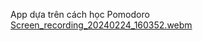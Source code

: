 App dựa trên cách học Pomodoro
[Screen_recording_20240224_160352.webm](https://github.com/Jkiss123/CountDownTimer/assets/111178266/4b15723d-3ce3-4043-9217-89f1248d9e02)
